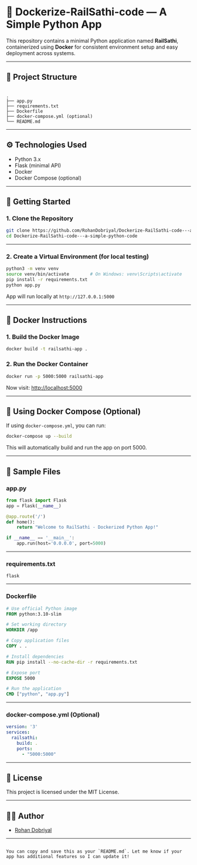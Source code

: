 # 🚂 Dockerize-RailSathi-code — A Simple Python App

This repository contains a minimal Python application named **RailSathi**, containerized using **Docker** for consistent environment setup and easy deployment across systems.

---

## 📁 Project Structure

```

.
├── app.py
├── requirements.txt
├── Dockerfile
├── docker-compose.yml (optional)
└── README.md

````

---

## ⚙️ Technologies Used

- Python 3.x
- Flask (minimal API)
- Docker
- Docker Compose (optional)

---

## 🚀 Getting Started

### 1. Clone the Repository

```bash
git clone https://github.com/RohanDobriyal/Dockerize-RailSathi-code---a-simple-python-code.git
cd Dockerize-RailSathi-code---a-simple-python-code
````

---

### 2. Create a Virtual Environment (for local testing)

```bash
python3 -m venv venv
source venv/bin/activate        # On Windows: venv\Scripts\activate
pip install -r requirements.txt
python app.py
```

App will run locally at `http://127.0.0.1:5000`

---

## 🐳 Docker Instructions

### 1. Build the Docker Image

```bash
docker build -t railsathi-app .
```

### 2. Run the Docker Container

```bash
docker run -p 5000:5000 railsathi-app
```

Now visit: [http://localhost:5000](http://localhost:5000)

---

## 🐳 Using Docker Compose (Optional)

If using `docker-compose.yml`, you can run:

```bash
docker-compose up --build
```

This will automatically build and run the app on port 5000.

---

## 🔧 Sample Files

### app.py

```python
from flask import Flask
app = Flask(__name__)

@app.route('/')
def home():
    return "Welcome to RailSathi - Dockerized Python App!"

if __name__ == '__main__':
    app.run(host='0.0.0.0', port=5000)
```

---

### requirements.txt

```
flask
```

---

### Dockerfile

```dockerfile
# Use official Python image
FROM python:3.10-slim

# Set working directory
WORKDIR /app

# Copy application files
COPY . .

# Install dependencies
RUN pip install --no-cache-dir -r requirements.txt

# Expose port
EXPOSE 5000

# Run the application
CMD ["python", "app.py"]
```

---

### docker-compose.yml (Optional)

```yaml
version: '3'
services:
  railsathi:
    build: .
    ports:
      - "5000:5000"
```

---

## 📄 License

This project is licensed under the MIT License.

---

## 🙋‍♂️ Author

* [Rohan Dobriyal](https://github.com/RohanDobriyal)

---

```

You can copy and save this as your `README.md`. Let me know if your app has additional features so I can update it!
```

